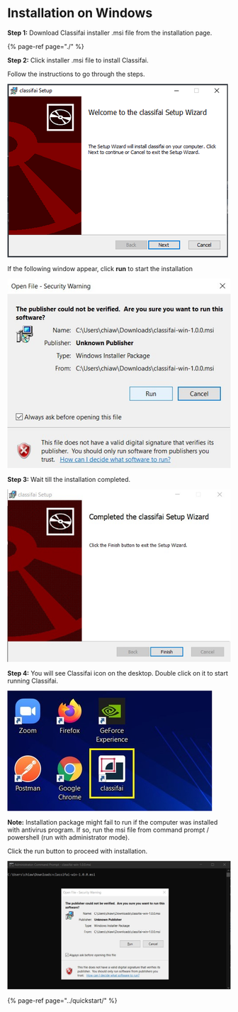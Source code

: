# Installation on Windows

**Step 1:** Download Classifai installer .msi file from the installation page. 

{% page-ref page="./" %}

**Step 2:** Click installer .msi file to install Classifai.

Follow the instructions to go through the steps.

![](../../.gitbook/assets/image%20%284%29.png)

If the following window appear, click **run** to start the installation

![](../../.gitbook/assets/screenshot-2020-11-18-154816.jpg)

**Step 3:** Wait till the installation completed.

![](../../.gitbook/assets/screenshot-2020-11-18-155034.jpg)

**Step 4:** You will see Classifai icon on the desktop. Double click on it to start running Classifai.

![](../../.gitbook/assets/screenshot-2020-11-18-155210%20%281%29.jpg)

**Note:** Installation package might fail to run if the computer was installed with antivirus program. If so, run the msi file from command prompt / powershell \(run with administrator mode\).   
  
Click the run button to proceed with installation.

![](../../.gitbook/assets/screenshot-2020-11-18-164731.jpg)

{% page-ref page="../quickstart/" %}



